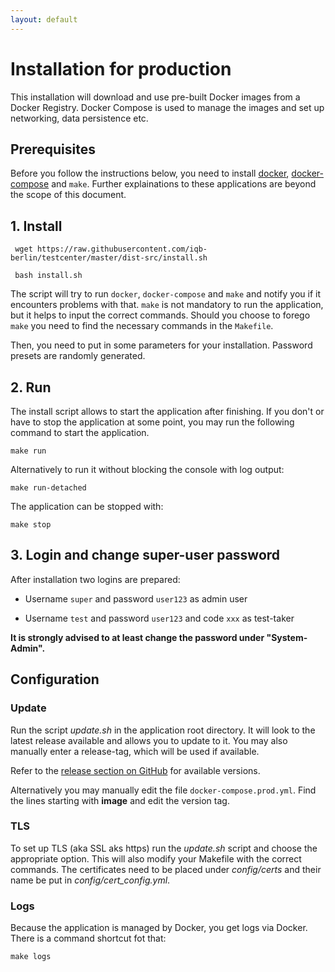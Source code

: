 ```yaml
---
layout: default
---
```


# Installation for production

This installation will download and use pre-built Docker images from a Docker Registry. Docker Compose is used to manage
the images and set up networking, data persistence etc.

## Prerequisites

Before you follow the instructions below, you need to
install [docker](https://docs.docker.com/engine/install/ubuntu/#installation-methods),
[docker-compose](https://docs.docker.com/compose/install/other/#on-linux) and `make`.
Further explainations to these applications are beyond the scope of this document.

## 1. Install

```
 wget https://raw.githubusercontent.com/iqb-berlin/testcenter/master/dist-src/install.sh
```
```
 bash install.sh
```

The script will try to run `docker`, `docker-compose` and `make` and notify you if it encounters problems with that.
`make` is not mandatory to run the application, but it helps to input the correct commands. Should you choose to forego
`make` you need to find the necessary commands in the `Makefile`.

Then, you need to put in some parameters for your installation. Password presets are randomly generated.

## 2. Run

The install script allows to start the application after finishing. If you don't or have to stop the application at some
point, you may run the following command to start the application.

```
make run
```
Alternatively to run it without blocking the console with log output:
```
make run-detached
```

The application can be stopped with:
```
make stop
```

## 3. Login and change super-user password

After installation two logins are prepared:

- Username `super` and password `user123` as admin user

- Username `test` and password `user123` and code `xxx` as test-taker

**It is strongly advised to at least change the password under "System-Admin".**

## Configuration

### Update

Run the script _update.sh_ in the application root directory. It will look to the latest release available and
allows you to update to it. You may also manually enter a release-tag, which will be used if available.

Refer to the [release section on GitHub](https://github.com/iqb-berlin/testcenter/releases) for available versions.

Alternatively you may manually edit the file `docker-compose.prod.yml`. Find the lines starting with **image** and
edit the version tag.

### TLS

To set up TLS (aka SSL aks https) run the _update.sh_ script and choose the appropriate option. This will also modify
your Makefile with the correct commands.
The certificates need to be placed under _config/certs_ and their name be put in _config/cert_config.yml_.

### Logs

Because the application is managed by Docker, you get logs via Docker. There is a command shortcut fot that:
```
make logs
```
